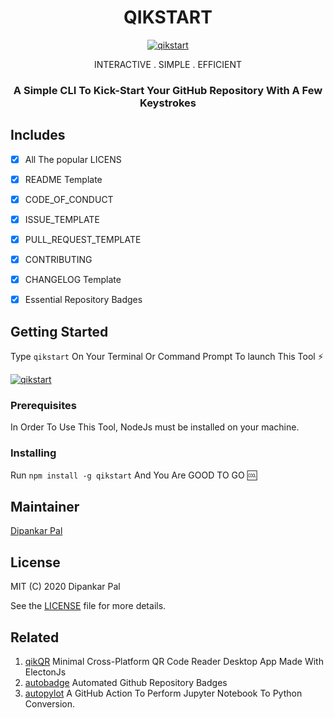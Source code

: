 <div align=center>


# QIKSTART

<a href="https://github.com/deep5050/qikstart"><img src="https://i.imgur.com/4ZZfrBM.png" title="qikstart" /></a>
<p> INTERACTIVE . SIMPLE . EFFICIENT </p>

### A Simple CLI To Kick-Start Your GitHub Repository With A Few Keystrokes
</div>

## Includes
- [x] All The popular LICENS
- [x] README Template
- [X] CODE_OF_CONDUCT
- [x] ISSUE_TEMPLATE
- [x] PULL_REQUEST_TEMPLATE
- [X] CONTRIBUTING
- [X] CHANGELOG Template
- [x] Essential Repository Badges


## Getting Started
Type `qikstart` On Your Terminal Or Command Prompt To launch This Tool :zap:

<a href="https://github.com/deep5050/qikstart"><img src="https://i.imgur.com/uuMtxwT.png" title="qikstart" /></a>

### Prerequisites
In Order To Use This Tool, NodeJs must be installed on your machine.


### Installing
Run `npm install -g qikstart` And You Are GOOD TO GO :cool:


## Maintainer
[Dipankar Pal](github.com/deep5050)


## License

MIT (C) 2020 Dipankar Pal

See the [LICENSE](LICENSE) file for more details.

## Related 
1. [qikQR](github.com/deep5050/qikQR) Minimal Cross-Platform QR Code Reader Desktop App Made With ElectonJs
2. [autobadge](github.com/deep5050/autobadge) Automated Github Repository Badges
3. [autopylot](github.com/deep5050/autopy-lot) A GitHub Action To Perform Jupyter Notebook To Python Conversion.





